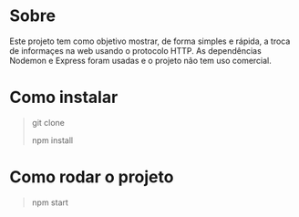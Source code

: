 # Sobre
Este projeto tem como objetivo mostrar, de forma simples e rápida, a troca de informaçes na web usando o protocolo HTTP.
As dependências Nodemon e Express foram usadas e o projeto não tem uso comercial.

# Como instalar
> git clone
>
> npm install

# Como rodar o projeto
> npm start
